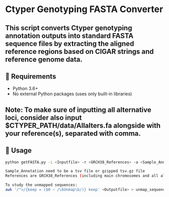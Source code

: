 # Ctyper Genotyping FASTA Converter

This script converts Ctyper genotyping annotation outputs into standard FASTA sequence files by extracting the aligned reference regions based on CIGAR strings and reference genome data.
---

## 🔧 Requirements

- Python 3.6+
- No external Python packages (uses only built-in libraries)

Note:
To make sure of inputting all alternative loci, consider also input $CTYPER_PATH/data/Allalters.fa alongside with your reference(s), separated with comma. 
---

## 🚀 Usage

```bash
python getFASTA.py -i <Inputfile> -r <GRCH38_References> -a <Sample_Annotation> -o <Outputfile>

Sample_Annotation need to be a tsv file or gzipped tsv.gz file
References are GRCH38_References (including main chromosomes and all alternative loci) ,can be single or multiple fasta files (comma separated). 

To study the unmapped sequences:
awk '/^>/{keep = ($0 ~ /\bUnmap\b/)} keep' <Outputfile> > unmap_sequences.fa
